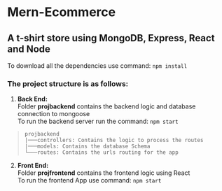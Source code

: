 # Mern-Ecommerce

## A t-shirt store using MongoDB, Express, React and Node

To download all the dependencies use command: `npm install`  
### The project structure is as follows:
1. __Back End:__  
Folder __projbackend__ contains the backend logic and database connection to mongoose  
To run the backend server run the command: `npm start`  
>```
  >projbackend  
  >|───controllers: Contains the logic to process the routes
  >|───models: Contains the database Schema
  >└───routes: Contains the urls routing for the app
>```

2. __Front End:__  
Folder __projfrontend__ contains the frontend logic using React  
To run the frontend App use command: `npm start`
